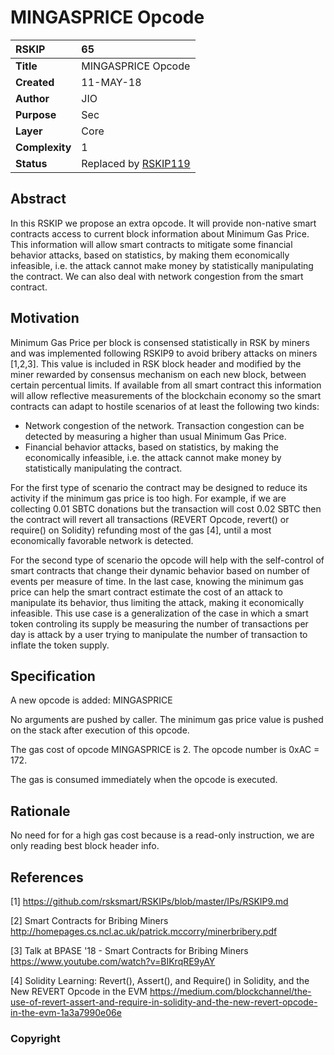 # MINGASPRICE Opcode

|RSKIP          |65           |
| :------------ |:-------------|
|**Title**      |MINGASPRICE Opcode |
|**Created**    |11-MAY-18 |
|**Author**     |JIO |
|**Purpose**    |Sec |
|**Layer**      |Core |
|**Complexity** |1 |
|**Status**     |Replaced by [RSKIP119](./RSKIP119.md) |
## Abstract

In this RSKIP we propose an extra opcode. It will provide non-native smart contracts access to current block information about Minimum Gas Price. This information will allow smart contracts to mitigate some financial behavior attacks, based on statistics, by making them economically infeasible, i.e. the attack cannot make money by statistically manipulating the contract. We can also deal with network congestion from the smart contract.

## Motivation

Minimum Gas Price per block is consensed statistically in RSK by miners and was implemented following RSKIP9 to avoid bribery attacks on miners [1,2,3]. This value is included in RSK block header and modified by the miner rewarded by consensus mechanism on each new block, between certain percentual limits. If available from all smart contract this information will allow reflective measurements of the blockchain economy so the smart contracts can adapt to hostile scenarios of at least the following two kinds:

* Network congestion of the network. Transaction congestion can be detected by measuring a higher than usual Minimum Gas Price.
* Financial behavior attacks, based on statistics, by making the economically infeasible, i.e. the attack cannot make money by statistically manipulating the contract.

For the first type of scenario the contract may be designed to reduce its activity if the minimum gas price is too high. For example, if we are collecting 0.01 SBTC donations but the transaction will cost 0.02 SBTC then the contract will revert all transactions (REVERT Opcode, revert() or require() on Solidity) refunding most of the gas [4], until a most economically favorable network is detected.

For the second type of scenario the opcode will help with the self-control of smart contracts that change their dynamic behavior based on number of events per measure of time. In the last case, knowing the minimum gas price can help the smart contract estimate the cost of an attack to manipulate its behavior, thus limiting the attack, making it economically infeasible. This use case is a generalization of the case in which a smart token controling its supply be measuring the number of transactions per day is attack by a user trying to manipulate the number of transaction to inflate the token supply.

## Specification

A new opcode is added: MINGASPRICE

No arguments are pushed by caller. The minimum gas price value is pushed on the stack after execution of this opcode.

The gas cost of opcode MINGASPRICE is 2.
The opcode number is 0xAC = 172.

The gas is consumed immediately when the opcode is executed.


## Rationale

No need for for a high gas cost because is a read-only instruction, we are only reading best block header info.

## References

[1] https://github.com/rsksmart/RSKIPs/blob/master/IPs/RSKIP9.md

[2] Smart Contracts for Bribing Miners http://homepages.cs.ncl.ac.uk/patrick.mccorry/minerbribery.pdf

[3] Talk at BPASE '18 - Smart Contracts for Bribing Miners https://www.youtube.com/watch?v=BIKrqRE9yAY

[4] Solidity Learning: Revert(), Assert(), and Require() in Solidity, and the New REVERT Opcode in the EVM https://medium.com/blockchannel/the-use-of-revert-assert-and-require-in-solidity-and-the-new-revert-opcode-in-the-evm-1a3a7990e06e

### Copyright

